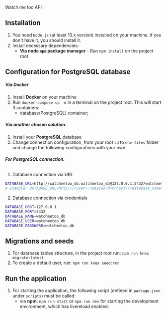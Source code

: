Watch me too API

## Installation

1. You need `Node.js` (at least 10.x version) installed on your machine, if you don't have it, you should install it.
2. Install necessary dependencies:
    - **Via node `npm` package manager** - Run `npm install` on the project root

## Configuration for PostgreSQL database

##### Via Docker

1. Install **Docker** on your machine
2. Run `docker-compose up -d` in a terminal on the project root. This will start 3 containers:
    - database(PostgreSQL) container;

##### Via another chosen solution.

1. Install your **PostgreSQL** database
3. Change connection configuration, from your root `cd` to `env-files` folder and change the following configurations with your own:

###### **For PostgreSQL connection:**
1. Database connection via URL
```bash
DATABASE_URL=http://watchmetoo_db:watchmetoo_db@127.0.0.1:5432/watchmetoo_db
# Example: DATABASE_URL=http://<user>:<password>@<host>/<database_name>
```
2. Database connection via credentials
```bash
DATABASE_HOST=127.0.0.1
DATABASE_PORT=5432
DATABASE_NAME=watchmetoo_db
DATABASE_USER=watchmetoo_db
DATABASE_PASSWORD=watchmetoo_db
```

## Migrations and seeds

1. For database tables structure, in the project root run: `npm run knex migrate:latest`
2. To create a default user, run: `npm run knex seed:run`

## Run the application

1. For starting the application, the following script (defined in `package.json` under `scripts`) must be called:
    - via **npm**: `npm run start` or `npm run dev` for starting the development environment, which has livereload enabled;